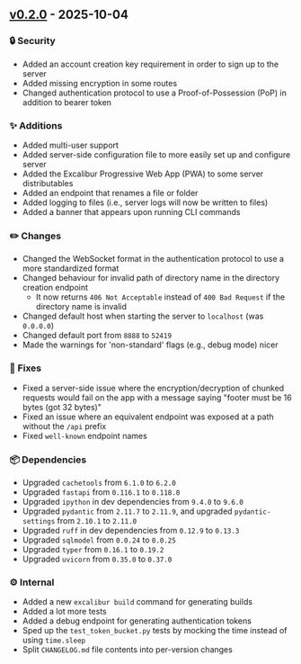## [v0.2.0](https://github.com/PhotonicGluon/Excalibur/tree/0.2.0) - 2025-10-04

### 🔒 Security

- Added an account creation key requirement in order to sign up to the server
- Added missing encryption in some routes
- Changed authentication protocol to use a Proof-of-Possession (PoP) in addition to bearer token

### ✨ Additions

- Added multi-user support
- Added server-side configuration file to more easily set up and configure server
- Added the Excalibur Progressive Web App (PWA) to some server distributables
- Added an endpoint that renames a file or folder
- Added logging to files (i.e., server logs will now be written to files)
- Added a banner that appears upon running CLI commands

### ✏️ Changes

- Changed the WebSocket format in the authentication protocol to use a more standardized format
- Changed behaviour for invalid path of directory name in the directory creation endpoint
  - It now returns `406 Not Acceptable` instead of `400 Bad Request` if the directory name is invalid
- Changed default host when starting the server to `localhost` (was `0.0.0.0`)
- Changed default port from `8888` to `52419`
- Made the warnings for 'non-standard' flags (e.g., debug mode) nicer

### 🔧 Fixes

- Fixed a server-side issue where the encryption/decryption of chunked requests would fail on the app with a message saying "footer must be 16 bytes (got 32 bytes)"
- Fixed an issue where an equivalent endpoint was exposed at a path without the `/api` prefix
- Fixed `well-known` endpoint names

### 📦 Dependencies

- Upgraded `cachetools` from `6.1.0` to `6.2.0`
- Upgraded `fastapi` from `0.116.1` to `0.118.0`
- Upgraded `ipython` in dev dependencies from `9.4.0` to `9.6.0`
- Upgraded `pydantic` from `2.11.7` to `2.11.9`, and upgraded `pydantic-settings` from `2.10.1` to `2.11.0`
- Upgraded `ruff` in dev dependencies from `0.12.9` to `0.13.3`
- Upgraded `sqlmodel` from `0.0.24` to `0.0.25`
- Upgraded `typer` from `0.16.1` to `0.19.2`
- Upgraded `uvicorn` from `0.35.0` to `0.37.0`

### ⚙️ Internal

- Added a new `excalibur build` command for generating builds
- Added a lot more tests
- Added a debug endpoint for generating authentication tokens
- Sped up the `test_token_bucket.py` tests by mocking the time instead of using `time.sleep`
- Split `CHANGELOG.md` file contents into per-version changes
